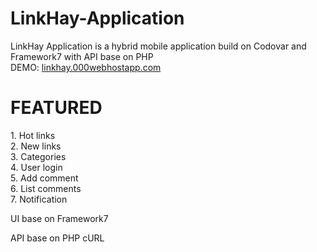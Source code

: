 # LinkHay-Application
LinkHay Application is a hybrid mobile application build on Codovar and Framework7 with API base on PHP<br/>
DEMO: <a href="http://linkhay.000webhostapp.com">linkhay.000webhostapp.com</a>

<h1>FEATURED</h1>
<p>
1. Hot links<br/>
2. New links<br/>
3. Categories<br/>
4. User login<br/>
5. Add comment<br/>
6. List comments<br/>
7. Notification<br/>
</p>
<p>UI base on Framework7</p>
<p>API base on PHP cURL</p>
